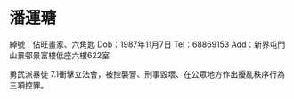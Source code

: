 # 潘運瑭


綽號：佔旺畫家、六角匙
Dob：1987年11月7日
Tel：68869153
Add：新界屯門山景邨景富樓低座六樓622室



勇武派暴徒
7.1衝擊立法會，被控襲警、刑事毀壞、在公眾地方作出擾亂秩序行為三項控罪。
